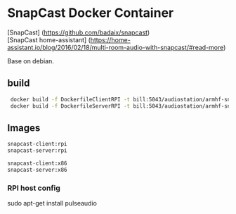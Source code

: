 # SnapCast Docker Container

 [SnapCast] (https://github.com/badaix/snapcast)   
 [SnapCast home-assistant] (https://home-assistant.io/blog/2016/02/18/multi-room-audio-with-snapcast/#read-more)   

 Base on debian.

## build

```bash
 docker build -f DockerfileClientRPI -t bill:5043/audiostation/armhf-snapcast-client:0.8.0 . 
 docker build -f DockerfileServerRPI -t bill:5043/audiostation/armhf-snapcast-server:0.8.0 .
```


## Images


```bash
snapcast-client:rpi
snapcast-server:rpi

snapcast-client:x86
snapcast-server:x86
```

### RPI host config 

 sudo apt-get install pulseaudio